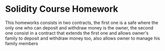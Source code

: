 # Solidity Course Homework

This homeworks consists in two contracts, the first one is a safe where the only one who can deposit and withdraw money is the owner, the second one consist in a contract that extends the first one and allows owner's family to deposit and withdraw money too, also allows owner to manage his family members